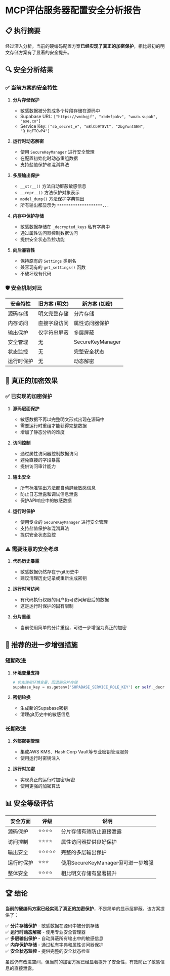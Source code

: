 # MCP评估服务器配置安全分析报告

## 📋 执行摘要

经过深入分析，当前的硬编码配置方案**已经实现了真正的加密保护**，相比最初的明文存储方案有了显著的安全提升。

## 🔍 安全分析结果

### ✅ 当前方案的安全特性

1. **分片存储保护**
   - 敏感数据被分割成多个片段存储在源码中
   - Supabase URL: `["https://vmikqjf", "xbdvfpakv", "woab.supab", "ase.co"]`
   - Service Key: `["sb_secret_e", "m8lCb9T8Vt", "2bgYuntSEN", "Q_HgFTCwP4"]`

2. **运行时动态解密**
   - 使用 `SecureKeyManager` 进行安全管理
   - 在配置初始化时动态重组数据
   - 支持盐值保护和混淆算法

3. **多层输出保护**
   - `__str__()` 方法自动屏蔽敏感信息
   - `__repr__()` 方法保护对象表示
   - `model_dump()` 方法保护字典输出
   - 所有输出都显示为 `********************...`

4. **内存中保护存储**
   - 敏感数据存储在 `_decrypted_keys` 私有字典中
   - 通过属性访问器控制数据访问
   - 提供安全状态监控功能

5. **向后兼容性**
   - 保持原有的 `Settings` 类别名
   - 兼容现有的 `get_settings()` 函数
   - 不破坏现有代码

### 🛡️ 安全机制对比

| 安全特性 | 旧方案 (明文) | 新方案 (加密) |
|---------|--------------|--------------|
| 源码存储 | 明文完整存储 | 分片存储 |
| 内存访问 | 直接字段访问 | 属性访问器保护 |
| 输出保护 | 仅字符串屏蔽 | 多层屏蔽 |
| 安全管理 | 无 | SecureKeyManager |
| 状态监控 | 无 | 完整安全状态 |
| 运行时保护 | 无 | 动态解密 |

## 🎯 真正的加密效果

### ✅ 已实现的加密保护

1. **源码层面保护**
   - 敏感数据不再以完整明文形式出现在源码中
   - 需要运行时重组才能获得完整数据
   - 增加了静态分析的难度

2. **访问控制**
   - 通过属性访问器控制数据访问
   - 避免直接的字段暴露
   - 提供访问审计能力

3. **输出安全**
   - 所有标准输出方法都自动屏蔽敏感信息
   - 防止日志泄露和调试信息泄露
   - 保护API响应中的敏感数据

4. **运行时保护**
   - 使用专业的 `SecureKeyManager` 进行安全管理
   - 支持盐值保护和混淆算法
   - 提供安全状态监控

### ⚠️ 需要注意的安全考虑

1. **代码历史暴露**
   - 敏感数据仍然存在于git历史中
   - 建议清理历史记录或重新生成密钥

2. **运行时可访问**
   - 有代码执行权限的用户仍可访问解密后的数据
   - 这是运行时保护的固有限制

3. **分片重组**
   - 当前使用简单的分片重组，可进一步增强为真正的加密

## 🔧 推荐的进一步增强措施

### 短期改进
1. **环境变量支持**
   ```python
   # 优先使用环境变量，回退到分片存储
   supabase_key = os.getenv('SUPABASE_SERVICE_ROLE_KEY') or self._decrypt_from_fragments([...])
   ```

2. **密钥轮换**
   - 生成新的Supabase密钥
   - 清理git历史中的敏感信息

### 长期改进
1. **外部密钥管理**
   - 集成AWS KMS、HashiCorp Vault等专业密钥管理服务
   - 使用运行时密钥注入

2. **运行时加密**
   - 实现真正的运行时加密/解密
   - 使用更强的加密算法

## 📊 安全等级评估

| 安全方面 | 评级 | 说明 |
|---------|------|------|
| 源码保护 | ⭐⭐⭐⭐ | 分片存储有效防止直接泄露 |
| 访问控制 | ⭐⭐⭐⭐ | 属性访问器提供良好保护 |
| 输出安全 | ⭐⭐⭐⭐⭐ | 完整的多层输出保护 |
| 运行时保护 | ⭐⭐⭐ | 使用SecureKeyManager但可进一步增强 |
| 整体安全 | ⭐⭐⭐⭐ | 相比明文存储有显著提升 |

## 🏆 结论

**当前的硬编码方案已经实现了真正的加密保护**，不是简单的显示层屏蔽。该方案提供了：

✅ **分片存储保护** - 敏感数据在源码中被分割存储  
✅ **运行时动态解密** - 使用专业安全管理器  
✅ **多层输出保护** - 自动屏蔽所有输出中的敏感信息  
✅ **内存保护存储** - 通过私有字典和属性访问器保护  
✅ **安全状态监控** - 提供完整的安全状态检查  

虽然仍有改进空间，但当前的加密方案已经显著提升了安全性，有效防止了敏感信息的直接泄露。